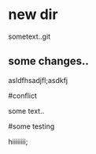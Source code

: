 # new dir

sometext..git

## some changes..

asldfhsadjfl;asdkfj

#conflict

some text..

#some testing

hiiiiiiii;
